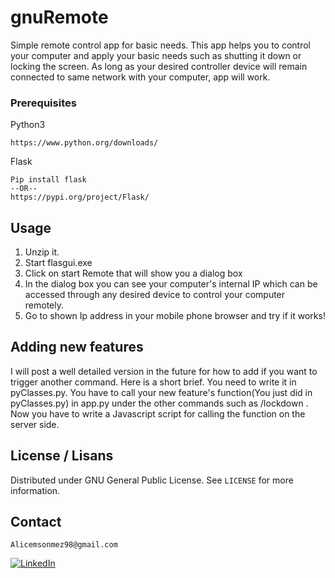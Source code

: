 # gnuRemote
Simple remote control app for basic needs. 
This app helps you to control your computer and apply your basic needs such as shutting it down or locking the screen.
As long as your desired controller device will remain connected to same network with your computer, app will work. 


### Prerequisites
Python3
 ```
https://www.python.org/downloads/
 ```
 Flask
  ```
 Pip install flask
 --OR--
https://pypi.org/project/Flask/
  ```
##  Usage

1. Unzip it.
2. Start flasgui.exe 
3. Click on start Remote that will show you a dialog box
4. In the dialog box you can see your computer's internal IP which can be accessed through any desired device to control your computer remotely.
5. Go to shown Ip address in your mobile phone browser and try if it works!


## Adding new features

I will post a well detailed version in the future for how to add if you want to trigger another command. Here is a short brief. You need to write it in pyClasses.py.
You have to call your new feature's function(You just did in pyClasses.py) in app.py under the other commands such as /lockdown . 
Now you have to write a Javascript script for calling the function on the server side.


## License / Lisans

Distributed under GNU General Public License. See `LICENSE` for more information.

## Contact

``` Alicemsonmez98@gmail.com ```

[![LinkedIn][linkedin-shield]][linkedin-url]


[license-shield]: https://img.shields.io/github/license/snmzcm/repo.svg?style=for-the-badge
[license-url]: https://github.com/snmzcm/gnuRemote/blob/main/LICENSE
[linkedin-shield]: https://img.shields.io/badge/-LinkedIn-black.svg?style=for-the-badge&logo=linkedin&colorB=555
[linkedin-url]: https://www.linkedin.com/in/cemsnmz/

